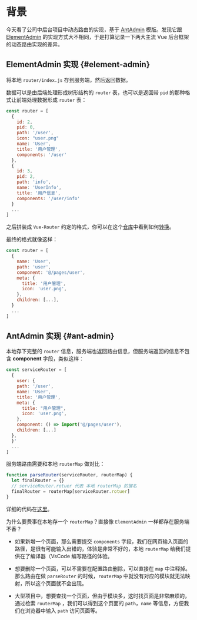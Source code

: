 # 背景

今天看了公司中后台项目中动态路由的实现，基于 [AntAdmin](https://github.com/iczer/vue-antd-admin) 模版。发现它跟 [ElementAdmin](https://github.com/PanJiaChen/vue-element-admin) 的实现方式大不相同，于是打算记录一下两大主流 Vue 后台框架的动态路由实现的差异。

## ElementAdmin 实现 {#element-admin}

将本地 `router/index.js` 存到服务端，然后返回数据。

数据可以是由后端处理形成树形结构的 `router` 表，也可以是返回带 `pid` 的那种格式让前端处理数据形成 `router` 表：

```js
const router = [
  {
    id: 2,
    pid: 0,
    path: '/user',
    icon: "user.png"
    name: 'User',
    title: '用户管理',
    components: '/user'
  },
  {
    id: 3,
    pid: 2,
    path: 'info',
    name: 'UserInfo',
    title: '用户信息',
    components: '/user/info'
  }
  ...
]
```

之后拼装成 `Vue-Router` 约定的格式，你可以在这个[仓库](https://github.com/rzhAvenir/vue-express-rbac/tree/master/admin)中看到如何[转换](https://github.com/rzhAvenir/vue-express-rbac/blob/master/admin/src/store/modules/asyncPermission.js#L57-L89)。

最终的格式就像这样：

```js
const router = [
  {
    name: 'User',
    path: 'user',
    component: '@/pages/user',
    meta: {
      title: '用户管理',
      icon: 'user.png',
    },
    children: [...],
  }
  ...
]
```

## AntAdmin 实现 {#ant-admin}

本地存下完整的 `router` 信息，服务端也返回路由信息，但服务端返回的信息不包含 **component** 字段，类似这样：

```js
const serviceRouter = [
  {
    user: {
    path: '/user',
    name: 'User',
    title: '用户管理',
    meta: {
      title: "用户管理",
      icon: 'user.png',
    },
    component: () => import('@/pages/user'),
    children: [...]
  },
  }'
  ...
]
```

服务端路由需要和本地 `routerMap` 做对比：

```js
function parseRouter(serviceRouter, routerMap) {
  let finalRouter = {}
  // serviceRouter.rotuer 代表 本地 routerMap 的键名
  finalRouter = routerMap[serviceRouter.rotuer]
}
```

详细的代码在[这里](https://github.com/iczer/vue-antd-admin/blob/master/src/utils/routerUtil.js#L25-L87)。

为什么要费事在本地存一个 `routerMap`？直接像 `ElementAdmin` 一样都存在服务端不香？

- 如果新增一个页面，那么需要提交 `components` 字段，我们在网页输入页面的路径，是很有可能输入出错的，体验是非常不好的，本地 `routerMap` 给我们提供在了编译器（VsCode 编写路径的体验。

- 想要删除一个页面，可以不需要在配置路由删除，可以直接在 `map` 中注释掉。那么路由在做 `parseRouter` 的时候，`routerMap` 中就没有对应的模块就无法映射，所以这个页面就不会出现。

- 大型项目中，想要查找一个页面，但由于模块多，这时找页面是非常麻烦的，通过检索 `routerMap` ，我们可以得到这个页面的 `path`，`name` 等信息，方便我们在浏览器中输入 `path` 访问页面等。

<TheEnd />
